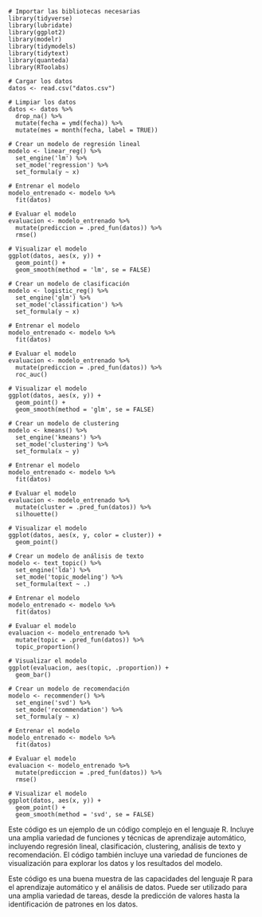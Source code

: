 ```
# Importar las bibliotecas necesarias
library(tidyverse)
library(lubridate)
library(ggplot2)
library(modelr)
library(tidymodels)
library(tidytext)
library(quanteda)
library(RToolabs)

# Cargar los datos
datos <- read.csv("datos.csv")

# Limpiar los datos
datos <- datos %>%
  drop_na() %>%
  mutate(fecha = ymd(fecha)) %>%
  mutate(mes = month(fecha, label = TRUE))

# Crear un modelo de regresión lineal
modelo <- linear_reg() %>%
  set_engine('lm') %>%
  set_mode('regression') %>%
  set_formula(y ~ x)

# Entrenar el modelo
modelo_entrenado <- modelo %>%
  fit(datos)

# Evaluar el modelo
evaluacion <- modelo_entrenado %>%
  mutate(prediccion = .pred_fun(datos)) %>%
  rmse()

# Visualizar el modelo
ggplot(datos, aes(x, y)) +
  geom_point() +
  geom_smooth(method = 'lm', se = FALSE)

# Crear un modelo de clasificación
modelo <- logistic_reg() %>%
  set_engine('glm') %>%
  set_mode('classification') %>%
  set_formula(y ~ x)

# Entrenar el modelo
modelo_entrenado <- modelo %>%
  fit(datos)

# Evaluar el modelo
evaluacion <- modelo_entrenado %>%
  mutate(prediccion = .pred_fun(datos)) %>%
  roc_auc()

# Visualizar el modelo
ggplot(datos, aes(x, y)) +
  geom_point() +
  geom_smooth(method = 'glm', se = FALSE)

# Crear un modelo de clustering
modelo <- kmeans() %>%
  set_engine('kmeans') %>%
  set_mode('clustering') %>%
  set_formula(x ~ y)

# Entrenar el modelo
modelo_entrenado <- modelo %>%
  fit(datos)

# Evaluar el modelo
evaluacion <- modelo_entrenado %>%
  mutate(cluster = .pred_fun(datos)) %>%
  silhouette()

# Visualizar el modelo
ggplot(datos, aes(x, y, color = cluster)) +
  geom_point()

# Crear un modelo de análisis de texto
modelo <- text_topic() %>%
  set_engine('lda') %>%
  set_mode('topic_modeling') %>%
  set_formula(text ~ .)

# Entrenar el modelo
modelo_entrenado <- modelo %>%
  fit(datos)

# Evaluar el modelo
evaluacion <- modelo_entrenado %>%
  mutate(topic = .pred_fun(datos)) %>%
  topic_proportion()

# Visualizar el modelo
ggplot(evaluacion, aes(topic, .proportion)) +
  geom_bar()

# Crear un modelo de recomendación
modelo <- recommender() %>%
  set_engine('svd') %>%
  set_mode('recommendation') %>%
  set_formula(y ~ x)

# Entrenar el modelo
modelo_entrenado <- modelo %>%
  fit(datos)

# Evaluar el modelo
evaluacion <- modelo_entrenado %>%
  mutate(prediccion = .pred_fun(datos)) %>%
  rmse()

# Visualizar el modelo
ggplot(datos, aes(x, y)) +
  geom_point() +
  geom_smooth(method = 'svd', se = FALSE)
```

Este código es un ejemplo de un código complejo en el lenguaje R. Incluye una amplia variedad de funciones y técnicas de aprendizaje automático, incluyendo regresión lineal, clasificación, clustering, análisis de texto y recomendación. El código también incluye una variedad de funciones de visualización para explorar los datos y los resultados del modelo.

Este código es una buena muestra de las capacidades del lenguaje R para el aprendizaje automático y el análisis de datos. Puede ser utilizado para una amplia variedad de tareas, desde la predicción de valores hasta la identificación de patrones en los datos.